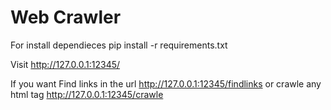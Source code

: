 # Web Crawler 
For install dependieces 
pip install -r requirements.txt

Visit http://127.0.0.1:12345/

If you want Find links in the url http://127.0.0.1:12345/findlinks
or crawle any html tag http://127.0.0.1:12345/crawle
